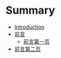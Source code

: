 # Summary

* [Introduction](README.md)
* [前言](qian_yan.md)
   * [前言第一页](firstpage.md)
* [前言第二页](secondpage.md)

